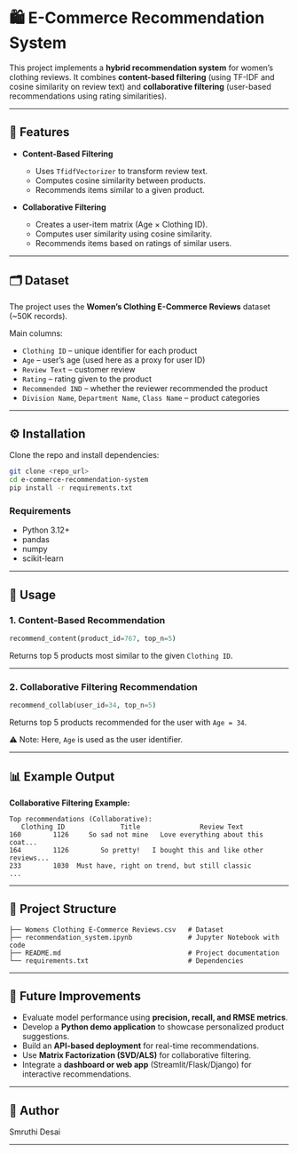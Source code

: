 # 🛍️ E-Commerce Recommendation System

This project implements a **hybrid recommendation system** for women’s clothing reviews. It combines **content-based filtering** (using TF-IDF and cosine similarity on review text) and **collaborative filtering** (user-based recommendations using rating similarities).

---

## 📌 Features

* **Content-Based Filtering**

  * Uses `TfidfVectorizer` to transform review text.
  * Computes cosine similarity between products.
  * Recommends items similar to a given product.

* **Collaborative Filtering**

  * Creates a user-item matrix (Age × Clothing ID).
  * Computes user similarity using cosine similarity.
  * Recommends items based on ratings of similar users.

---

## 🗂 Dataset

The project uses the **Women’s Clothing E-Commerce Reviews** dataset (~50K records).

Main columns:

* `Clothing ID` – unique identifier for each product
* `Age` – user’s age (used here as a proxy for user ID)
* `Review Text` – customer review
* `Rating` – rating given to the product
* `Recommended IND` – whether the reviewer recommended the product
* `Division Name`, `Department Name`, `Class Name` – product categories

---

## ⚙️ Installation

Clone the repo and install dependencies:

```bash
git clone <repo_url>
cd e-commerce-recommendation-system
pip install -r requirements.txt
```

### Requirements

* Python 3.12+
* pandas
* numpy
* scikit-learn

---

## 🚀 Usage

### 1. Content-Based Recommendation

```python
recommend_content(product_id=767, top_n=5)
```

Returns top 5 products most similar to the given `Clothing ID`.

---

### 2. Collaborative Filtering Recommendation

```python
recommend_collab(user_id=34, top_n=5)
```

Returns top 5 products recommended for the user with `Age = 34`.

⚠️ Note: Here, `Age` is used as the user identifier.

---

## 📊 Example Output

**Collaborative Filtering Example:**

```
Top recommendations (Collaborative):
   Clothing ID              Title               Review Text
160        1126     So sad not mine   Love everything about this coat...
164        1126        So pretty!   I bought this and like other reviews...
233        1030  Must have, right on trend, but still classic
...
```

---

## 🧩 Project Structure

```
├── Womens Clothing E-Commerce Reviews.csv   # Dataset
├── recommendation_system.ipynb              # Jupyter Notebook with code
├── README.md                                # Project documentation
└── requirements.txt                         # Dependencies
```

---

## 🔮 Future Improvements

* Evaluate model performance using **precision, recall, and RMSE metrics**.
* Develop a **Python demo application** to showcase personalized product suggestions.
* Build an **API-based deployment** for real-time recommendations.
* Use **Matrix Factorization (SVD/ALS)** for collaborative filtering.
* Integrate a **dashboard or web app** (Streamlit/Flask/Django) for interactive recommendations.

---

## 📌 Author

Smruthi Desai

---


